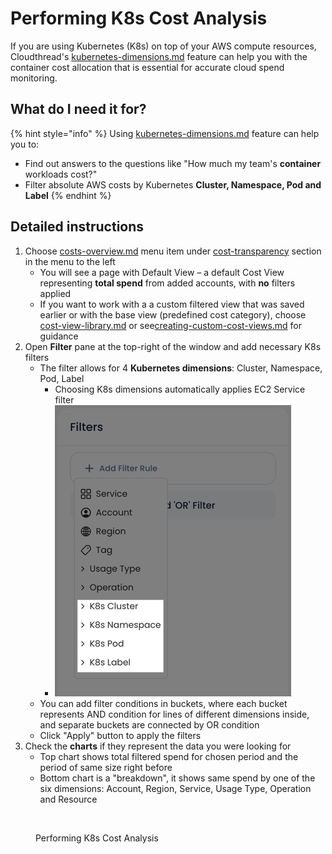 # Performing K8s Cost Analysis

If you are using Kubernetes (K8s) on top of your AWS compute resources, Cloudthread's [kubernetes-dimensions.md](../fundamentals/cost-transparency/kubernetes-dimensions.md "mention") feature can help you with the container cost allocation that is essential for accurate cloud spend monitoring.

## What do I need it for? <a href="#what-do-i-need-it-for" id="what-do-i-need-it-for"></a>

{% hint style="info" %}
Using [kubernetes-dimensions.md](../fundamentals/cost-transparency/kubernetes-dimensions.md "mention") feature can help you to:

* Find out answers to the questions like "How much my team's **container** workloads cost?"
* Filter absolute AWS costs by Kubernetes **Cluster, Namespace, Pod and Label**
{% endhint %}

## Detailed instructions

1. Choose [costs-overview.md](../fundamentals/cost-transparency/costs-overview.md "mention") menu item under [cost-transparency](../fundamentals/cost-transparency/ "mention") section in the menu to the left
   * You will see a page with Default View – a default Cost View representing **total spend** from added accounts, with **no** filters applied
   * If you want to work with a a custom filtered view that was saved earlier or with the base view (predefined cost category), choose [cost-view-library.md](../fundamentals/cost-transparency/cost-view-library.md "mention") or see[creating-custom-cost-views.md](creating-custom-cost-views.md "mention") for guidance
2. Open **Filter** pane at the top-right of the window and add necessary K8s filters
   * The filter allows for 4 **Kubernetes dimensions**: Cluster, Namespace, Pod, Label
     * Choosing K8s dimensions automatically applies EC2 Service filter
     * ![](<../.gitbook/assets/Screen Shot 2022-08-24 at 8.41.28 PM.png>)
   * You can add filter conditions in buckets, where each bucket represents AND condition for lines of different dimensions inside, and separate buckets are connected by OR condition
   * Click "Apply" button to apply the filters
3. Check the **charts** if they represent the data you were looking for
   * Top chart shows total filtered spend for chosen period and the period of same size right before
   * Bottom chart is a "breakdown", it shows same spend by one of the six dimensions: Account, Region, Service, Usage Type, Operation and Resource

<figure><img src="../.gitbook/assets/Screen Cast 2022-08-24 at 8.53.48 PM.gif" alt=""><figcaption><p>Performing K8s Cost Analysis</p></figcaption></figure>
